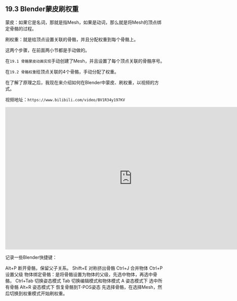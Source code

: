 ## 19.3 Blender蒙皮刷权重

蒙皮：如果它是名词，那就是指Mesh，如果是动词，那么就是将Mesh的顶点绑定骨骼的过程。

刷权重：就是给顶点设置关联的骨骼，并且分配权重到每个骨骼上。

这两个步骤，在前面两小节都是手动做的。

在`19.1 骨骼蒙皮动画实现`手动创建了Mesh，并且设置了每个顶点关联的骨骼序号。

在`19.2 骨骼权重`给顶点关联的4个骨骼，手动分配了权重。

在了解了原理之后，我现在来介绍如何在Blender中蒙皮、刷权重，以视频的方式。

视频地址：`https://www.bilibili.com/video/BV1R34y197KV`

<iframe 
    width="800" 
    height="450" 
    src="https://player.bilibili.com/player.html?aid=806916566&bvid=BV1R34y197KV&cid=451073870&page=1" 
    frameborder="0"  
    allowfullscreen> 
</iframe>


记录一些Blender快捷键：

Alt+P       断开骨骼，保留父子关系。
Shift+E     对称挤出骨骼
Ctrl+J      合并物体
Ctrl+P      设置父级
物体绑定骨骼：是将骨骼设置为物体的父级，先选中物体，再选中骨骼，
Ctrl+Tab    切换姿态模式
Tab         切换编辑模式和物体模式
A           姿态模式下 选中所有骨骼
Alt+R       姿态模式下 恢复骨骼到T-POS姿态
先选择骨骼，在选择Mesh，然后切换到权重模式开始刷权重。

